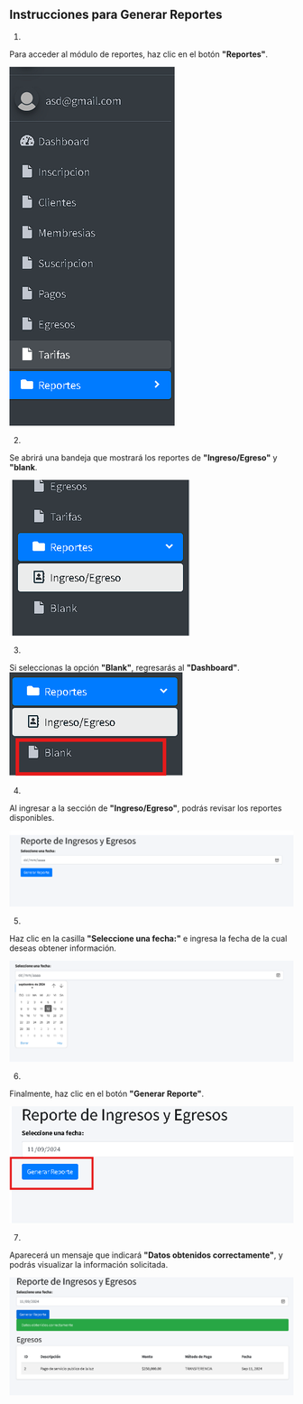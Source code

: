 ## Instrucciones para Generar Reportes

1.
Para acceder al módulo de reportes, haz clic en el botón **"Reportes"**.

![Reporte_mod](images/Reporte_mod.png)

2.
 Se abrirá una bandeja que mostrará los reportes de **"Ingreso/Egreso"** y **"blank**.

![Reporte](images/Reporte_bandeja.png)

3.
Si seleccionas la opción **"Blank"**, regresarás al **"Dashboard"**.
![Reporte_blank](images/Reporte_blank.png)

4.
Al ingresar a la sección de **"Ingreso/Egreso"**, podrás revisar los reportes disponibles.

![Reporte_Ingreso_e](images/Reporte_ingreso_egreso.png)

5.
Haz clic en la casilla **"Seleccione una fecha:"** e ingresa la fecha de la cual deseas obtener información.

![Repote_Fecha](images/Reporte_fecha.png)

6.
Finalmente, haz clic en el botón **"Generar Reporte"**.

![reporte_generar](images/Reporte_generar.png)

7.
Aparecerá un mensaje que indicará **"Datos obtenidos correctamente"**, y podrás visualizar la información solicitada.


![Repote_datos](images/Reporte_datos.png)

